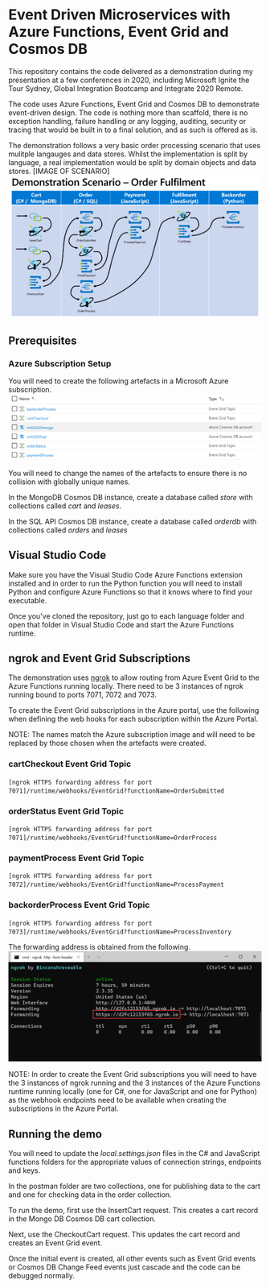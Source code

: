 # Event Driven Microservices with Azure Functions, Event Grid and Cosmos DB

This repository contains the code delivered as a demonstration during my presentation at a few conferences in 2020, including Microsoft Ignite the Tour Sydney, Global Integration Bootcamp and Integrate 2020 Remote.

The code uses Azure Functions, Event Grid and Cosmos DB to demonstrate event-driven design. The code is nothing more than scaffold, there is no exception handling, failure handling or any logging, auditing, security or tracing that would be built in to a final solution, and as such is offered as is.

The demonstration follows a very basic order processing scenario that uses mulitple langauges and data stores. Whilst the implementation is split by language, a real implementation would be split by domain objects and data stores.
[IMAGE OF SCENARIO]
![alt text](https://github.com/martinabbott/event-driven-microservices/blob/master/images/demo-scenario.png "Demo Scenario")

## Prerequisites
### Azure Subscription Setup
You will need to create the following artefacts in a Microsoft Azure subscription.
![alt text](https://github.com/martinabbott/event-driven-microservices/blob/master/images/azure-subscription.png "Azure Subscription Setup")

You will need to change the names of the artefacts to ensure there is no collision with globally unique names.

In the MongoDB Cosmos DB instance, create a database called *store* with collections called *cart* and *leases*.

In the SQL API Cosmos DB instance, create a database called *orderdb* with collections called *orders* and *leases*

## Visual Studio Code

Make sure you have the Visual Studio Code Azure Functions extension installed and in order to run the Python function you will need to install Python and configure Azure Functions so that it knows where to find your executable.

Once you've cloned the repository, just go to each language folder and open that folder in Visual Studio Code and start the Azure Functions runtime.

## ngrok and Event Grid Subscriptions
The demonstration uses [ngrok](https://ngrok.com/) to allow routing from Azure Event Grid to the Azure Functions running locally. There need to be 3 instances of ngrok running bound to ports 7071, 7072 and 7073.

To create the Event Grid subscriptions in the Azure portal, use the following when defining the web hooks for each subscription within the Azure Portal.

NOTE: The names match the Azure subscription image and will need to be replaced by those chosen when the artefacts were created.

### cartCheckout Event Grid Topic
`[ngrok HTTPS forwarding address for port 7071]/runtime/webhooks/EventGrid?functionName=OrderSubmitted`

### orderStatus Event Grid Topic
`[ngrok HTTPS forwarding address for port 7071]/runtime/webhooks/EventGrid?functionName=OrderProcess`

### paymentProcess Event Grid Topic
`[ngrok HTTPS forwarding address for port 7072]/runtime/webhooks/EventGrid?functionName=ProcessPayment`

### backorderProcess Event Grid Topic
`[ngrok HTTPS forwarding address for port 7073]/runtime/webhooks/EventGrid?functionName=ProcessInventory`

The forwarding address is obtained from the following.
![alt text](https://github.com/martinabbott/event-driven-microservices/blob/master/images/ngrok.png "ngrok forwarding address")

NOTE: In order to create the Event Grid subscriptions you will need to have the 3 instances of ngrok running and the 3 instances of the Azure Functions runtime running locally (one for C#, one for JavaScript and one for Python) as the webhook endpoints need to be available when creating the subscriptions in the Azure Portal.

## Running the demo
You will need to update the *local.settings.json* files in the C# and JavaScript functions folders for the appropriate values of connection strings, endpoints and keys. 

In the postman folder are two collections, one for publishing data to the cart and one for checking data in the order collection.

To run the demo, first use the InsertCart request. This creates a cart record in the Mongo DB Cosmos DB cart collection.

Next, use the CheckoutCart request. This updates the cart record and creates an Event Grid event.

Once the initial event is created, all other events such as Event Grid events or Cosmos DB Change Feed events just cascade and the code can be debugged normally.
